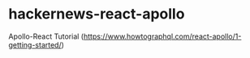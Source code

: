 # hackernews-react-apollo
Apollo-React Tutorial (https://www.howtographql.com/react-apollo/1-getting-started/)
